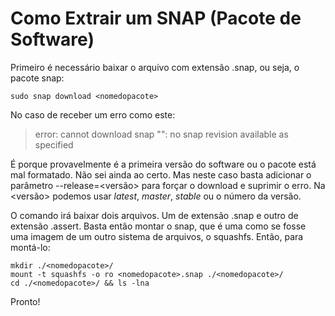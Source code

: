 # Como Extrair um SNAP (Pacote de Software)

Primeiro é necessário baixar o arquivo  com extensão .snap, ou seja, o pacote snap:
~~~shell
sudo snap download <nomedopacote>
~~~

No caso de receber um erro como este:
> error: cannot download snap "<nomedopacote>": no snap revision available as specified

É porque provavelmente é a primeira versão do software ou o pacote está mal formatado. Não sei ainda ao certo. Mas neste caso basta adicionar o parâmetro --release=<versão> para forçar o download e suprimir o erro. Na <versão> podemos usar *latest*, *master*, *stable* ou o número da versão.

O comando irá baixar dois arquivos. Um de extensão .snap e outro de extensão .assert. Basta então montar o snap, que é uma como se fosse uma imagem de um outro sistema de arquivos, o squashfs. Então, para montá-lo:
~~~shell
mkdir ./<nomedopacote>/
mount -t squashfs -o ro <nomedopacote>.snap ./<nomedopacote>/
cd ./<nomedopacote>/ && ls -lna
~~~

Pronto!
